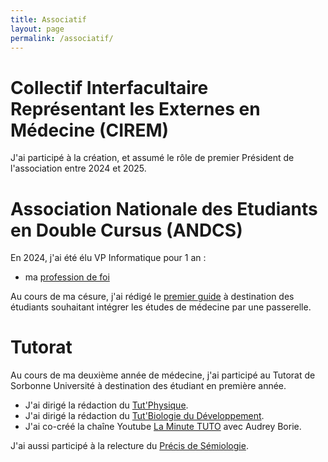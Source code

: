 ```yaml
---
title: Associatif
layout: page
permalink: /associatif/
---
```


# Collectif Interfacultaire Représentant les Externes en Médecine (CIREM)

J'ai participé à la création, et assumé le rôle de premier Président de l'association entre 2024 et 2025.

# Association Nationale des Etudiants en Double Cursus (ANDCS)

En 2024, j'ai été élu VP Informatique pour 1 an :  
- ma [profession de foi](https://bendjelal.github.io/associatif/profession_de_foi.pdf) 

Au cours de ma césure, j'ai rédigé le [premier guide](https://drive.google.com/file/d/1U3fzQ03PvhDrn1-r40eI_vbGHE_kWImZ/view) à destination des étudiants souhaitant intégrer les études de médecine par une passerelle.

# Tutorat 

Au cours de ma deuxième année de médecine, j'ai participé au Tutorat de Sorbonne Université à destination des étudiant en première année.
- J'ai dirigé la rédaction du [Tut'Physique](https://drive.google.com/file/d/17VgBKymZdykhiSQzvBQEDLcgaoNamVCW/view).
- J'ai dirigé la rédaction du [Tut'Biologie du Développement](https://drive.google.com/file/d/17H-H5dqWLdVZrgsdDLH7bNZzYC9anwsS/view?usp=sharing).
- J'ai co-créé la chaîne Youtube [La Minute TUTO](https://www.youtube.com/channel/UC8BFOYNgIknHpJqX9gJTpVQ) avec Audrey Borie.

J'ai aussi participé à la relecture du [Précis de Sémiologie](https://drive.google.com/file/d/12iiwAV0zl5QY4RWkEqwv3IU5uOHjA-m4/view).

